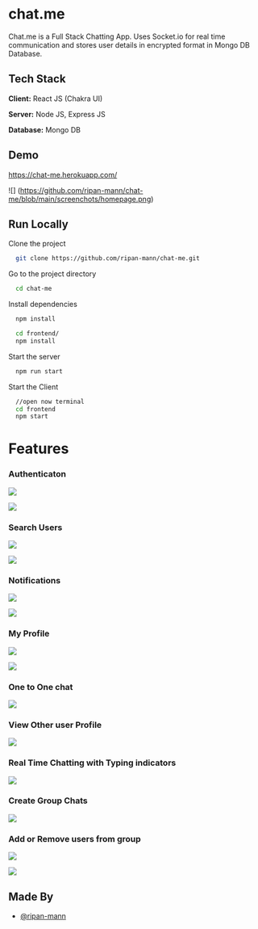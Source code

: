 # chat.me

Chat.me is a Full Stack Chatting App.
Uses Socket.io for real time communication and stores user details in encrypted format in Mongo DB Database.

## Tech Stack

**Client:** React JS (Chakra UI)

**Server:** Node JS, Express JS

**Database:** Mongo DB

## Demo

https://chat-me.herokuapp.com/

![] (https://github.com/ripan-mann/chat-me/blob/main/screenchots/homepage.png)

## Run Locally

Clone the project

```bash
  git clone https://github.com/ripan-mann/chat-me.git
```

Go to the project directory

```bash
  cd chat-me
```

Install dependencies

```bash
  npm install
```

```bash
  cd frontend/
  npm install
```

Start the server

```bash
  npm run start
```

Start the Client

```bash
  //open now terminal
  cd frontend
  npm start
```

# Features

### Authenticaton

![](https://github.com/ripan-mann/chat-me/blob/main/screenchots/loginPage.png)

![](https://github.com/ripan-mann/chat-me/blob/main/screenchots/signupPage.png)

### Search Users

![](https://github.com/ripan-mann/chat-me/blob/main/screenchots/searchUsers.png)

![](https://github.com/ripan-mann/chat-me/blob/main/screenchots/searchResult.png)

### Notifications

![](https://github.com/ripan-mann/chat-me/blob/main/screenchots/notifications.png)

![](https://github.com/ripan-mann/chat-me/blob/main/screenchots/notificationView.png)

### My Profile

![](https://github.com/ripan-mann/chat-me/blob/main/screenchots/myProfile.png)

![](https://github.com/ripan-mann/chat-me/blob/main/screenchots/myProfileView.png)

### One to One chat

![](https://github.com/ripan-mann/chat-me/blob/main/screenchots/oneChat.png)

### View Other user Profile

![](https://github.com/ripan-mann/chat-me/blob/main/screenchots/otherUserProfile.png)

### Real Time Chatting with Typing indicators

![](https://github.com/ripan-mann/chat-me/blob/main/screenchots/typingAnimation.png)

### Create Group Chats

![](https://github.com/ripan-mann/chat-me/blob/main/screenchots/creatGroupChat.png)

### Add or Remove users from group

![](https://github.com/ripan-mann/chat-me/blob/main/screenchots/groupChatAddUsers.png)

![](https://github.com/ripan-mann/chat-me/blob/main/screenchots/editGroupChatSettings.png)

## Made By

- [@ripan-mann](https://github.com/ripan-mann)
